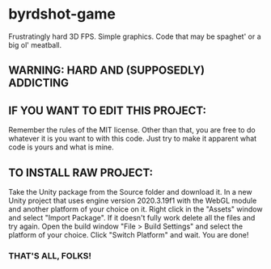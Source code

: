 # byrdshot-game
Frustratingly hard 3D FPS. Simple graphics. Code that may be spaghet' or a big ol' meatball.

## WARNING: HARD AND (SUPPOSEDLY) ADDICTING

## IF YOU WANT TO EDIT THIS PROJECT:
Remember the rules of the MIT license. Other than that, you are free to do whatever it is you want to with this code. Just try to make it apparent what code is yours and what is mine.

## TO INSTALL RAW PROJECT:
Take the Unity package from the Source folder and download it. In a new Unity project that uses engine version 2020.3.19f1 with the WebGL module and another platform of your choice on it. Right click in the "Assets" window and select "Import Package". If it doesn't fully work delete all the files and try again. Open the build window "File > Build Settings" and select the platform of your choice. Click "Switch Platform" and wait. You are done!

### THAT'S ALL, FOLKS!
